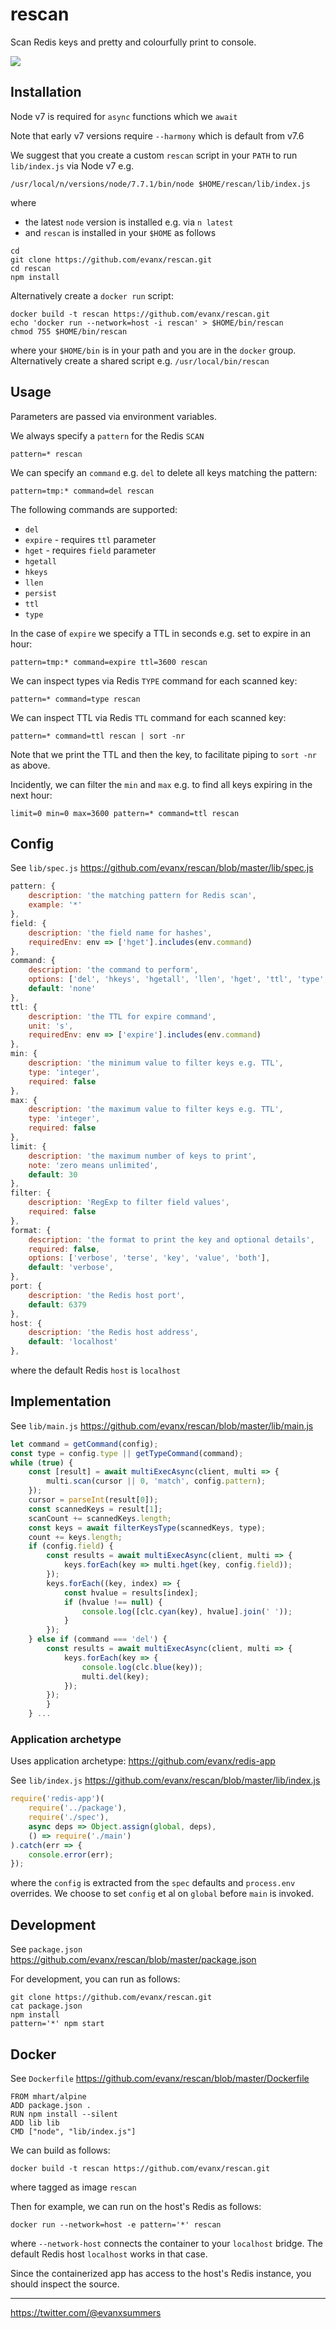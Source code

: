 # rescan

Scan Redis keys and pretty and colourfully print to console.

<img src='https://raw.githubusercontent.com/evanx/rescan/master/docs/readme/images/main3.png'>


## Installation

Node v7 is required for `async` functions which we `await`

Note that early v7 versions require `--harmony` which is default from v7.6

We suggest that you create a custom `rescan` script in your `PATH` to run `lib/index.js` via Node v7 e.g.
```
/usr/local/n/versions/node/7.7.1/bin/node $HOME/rescan/lib/index.js
```
where
- the latest `node` version is installed e.g. via `n latest`
- and `rescan` is installed in your `$HOME` as follows
```
cd
git clone https://github.com/evanx/rescan.git
cd rescan
npm install
```

Alternatively create a `docker run` script:
```
docker build -t rescan https://github.com/evanx/rescan.git
echo 'docker run --network=host -i rescan' > $HOME/bin/rescan
chmod 755 $HOME/bin/rescan
```
where your `$HOME/bin` is in your path and you are in the `docker` group. Alternatively create a shared script e.g. `/usr/local/bin/rescan`


## Usage

Parameters are passed via environment variables.

We always specify a `pattern` for the Redis `SCAN`
```
pattern=* rescan
```

We can specify an `command` e.g. `del` to delete all keys matching the pattern:
```
pattern=tmp:* command=del rescan
```

The following commands are supported:
- `del`
- `expire` - requires `ttl` parameter
- `hget` - requires `field` parameter
- `hgetall`
- `hkeys`
- `llen`
- `persist`
- `ttl`
- `type`

In the case of `expire` we specify a TTL in seconds e.g. set to expire in an hour:
```
pattern=tmp:* command=expire ttl=3600 rescan
```

We can inspect types via Redis `TYPE` command for each scanned key:
```
pattern=* command=type rescan
```

We can inspect TTL via Redis `TTL` command for each scanned key:
```
pattern=* command=ttl rescan | sort -nr
```
Note that we print the TTL and then the key, to facilitate piping to `sort -nr` as above.

Incidently, we can filter the `min` and `max` e.g. to find all keys expiring in the next hour:
```
limit=0 min=0 max=3600 pattern=* command=ttl rescan
```

## Config

See `lib/spec.js` https://github.com/evanx/rescan/blob/master/lib/spec.js
```javascript
pattern: {
    description: 'the matching pattern for Redis scan',
    example: '*'
},
field: {
    description: 'the field name for hashes',
    requiredEnv: env => ['hget'].includes(env.command)
},
command: {
    description: 'the command to perform',
    options: ['del', 'hkeys', 'hgetall', 'llen', 'hget', 'ttl', 'type', 'expire', 'persist'],
    default: 'none'
},
ttl: {
    description: 'the TTL for expire command',
    unit: 's',
    requiredEnv: env => ['expire'].includes(env.command)        
},
min: {
    description: 'the minimum value to filter keys e.g. TTL',
    type: 'integer',
    required: false
},
max: {
    description: 'the maximum value to filter keys e.g. TTL',
    type: 'integer',
    required: false
},
limit: {
    description: 'the maximum number of keys to print',
    note: 'zero means unlimited',
    default: 30
},
filter: {
    description: 'RegExp to filter field values',
    required: false
},
format: {
    description: 'the format to print the key and optional details',
    required: false,
    options: ['verbose', 'terse', 'key', 'value', 'both'],
    default: 'verbose',
},
port: {
    description: 'the Redis host port',
    default: 6379
},
host: {
    description: 'the Redis host address',
    default: 'localhost'
},
```
where the default Redis `host` is `localhost`

## Implementation

See `lib/main.js` https://github.com/evanx/rescan/blob/master/lib/main.js
```javascript
let command = getCommand(config);
const type = config.type || getTypeCommand(command);
while (true) {
    const [result] = await multiExecAsync(client, multi => {
        multi.scan(cursor || 0, 'match', config.pattern);
    });
    cursor = parseInt(result[0]);
    const scannedKeys = result[1];
    scanCount += scannedKeys.length;
    const keys = await filterKeysType(scannedKeys, type);
    count += keys.length;
    if (config.field) {
        const results = await multiExecAsync(client, multi => {
            keys.forEach(key => multi.hget(key, config.field));
        });
        keys.forEach((key, index) => {
            const hvalue = results[index];
            if (hvalue !== null) {
                console.log([clc.cyan(key), hvalue].join(' '));
            }
        });
    } else if (command === 'del') {
        const results = await multiExecAsync(client, multi => {
            keys.forEach(key => {
                console.log(clc.blue(key));
                multi.del(key);
            });
        });
        }
    } ...
```

### Application archetype

Uses application archetype: https://github.com/evanx/redis-app

See `lib/index.js` https://github.com/evanx/rescan/blob/master/lib/index.js
```javascript
require('redis-app')(
    require('../package'),
    require('./spec'),
    async deps => Object.assign(global, deps),
    () => require('./main')
).catch(err => {
    console.error(err);
});
```
where the `config` is extracted from the `spec` defaults and `process.env` overrides. We choose to set `config` et al on `global` before `main` is invoked.


## Development

See `package.json` https://github.com/evanx/rescan/blob/master/package.json

For development, you can run as follows:
```
git clone https://github.com/evanx/rescan.git
cat package.json
npm install
pattern='*' npm start
```

## Docker

See `Dockerfile` https://github.com/evanx/rescan/blob/master/Dockerfile
```
FROM mhart/alpine
ADD package.json .
RUN npm install --silent
ADD lib lib
CMD ["node", "lib/index.js"]
```

We can build as follows:
```shell
docker build -t rescan https://github.com/evanx/rescan.git
```
where tagged as image `rescan`

Then for example, we can run on the host's Redis as follows:
```shell
docker run --network=host -e pattern='*' rescan
```
where `--network-host` connects the container to your `localhost` bridge. The default Redis host `localhost` works in that case.

Since the containerized app has access to the host's Redis instance, you should inspect the source.

<hr>

https://twitter.com/@evanxsummers
